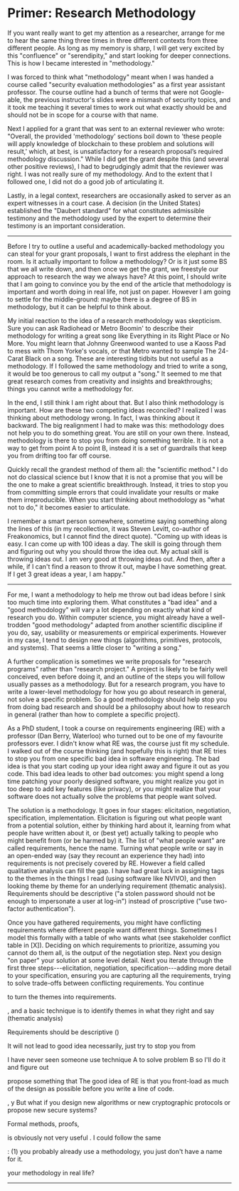 # Primer: Research Methodology 

If you want really want to get my attention as a researcher, arrange for me to hear the same thing three times in three different contexts from three different people. As long as my memory is sharp, I will get very excited by this "confluence" or "serendipity," and start looking for deeper connections. This is how I became interested in "methodology."

I was forced to think what "methodology" meant when I was handed a course called "security evaluation methodologies" as a first year assistant professor. The course outline had a bunch of terms that were not Google-able, the previous instructor's slides were a mismash of security topics, and it took me teaching it several times to work out what exactly should be and should not be in scope for a course with that name. 

Next I applied for a grant that was sent to an external reviewer who wrote: "Overall, the provided 'methodology' sections boil down to 'these people will apply knowledge of blockchain to these problem and solutions will result,' which, at best, is unsatisfactory for a research proposal’s required methodology discussion." While I did get the grant despite this (and several other positive reviews), I had to begrudgingly admit that the reviewer was right. I was not really sure of my methodology. And to the extent that I followed one, I did not do a good job of articulating it. 

Lastly, in a legal context, researchers are occasionally asked to server as an expert witnesses in a court case. A decision (in the United States) established the "Daubert standard" for what constitutes admissible testimony and the methodology used by the expert to determine their testimony is an important consideration.

---

Before I try to outline a useful and academically-backed methodology you can steal for your grant proposals, I want to first address the elephant in the room. Is it actually important to follow a methodology? Or is it just some BS that we all write down, and then once we get the grant, we freestyle our approach to research the way we always have? At this point, I should write that I am going to convince you by the end of the article that methodology is important and worth doing in real life, not just on paper. However I am going to settle for the middle-ground: maybe there is a degree of BS in methodology, but it can be helpful to think about.

My initial reaction to the idea of a research methodology was skepticism. Sure you can ask Radiohead or Metro Boomin' to describe their methodology for writing a great song like Everything in its Right Place or No More. You might learn that Johnny Greenwood wanted to use a Kaoss Pad to mess with Thom Yorke's vocals, or that Metro wanted to sample The 24-Carat Black on a song. These are interesting tidbits but not useful as a methodology. If I followed the same methodology and tried to write a song, it would be too generous to call my output a "song." It seemed to me that great research comes from creativity and insights and breakthroughs; things you cannot write a methodology for.

In the end, I still think I am right about that. But I also think methodology is important. How are these two competing ideas reconciled? I realized I was thinking about methodology wrong. In fact, I was thinking about it backward. The big realignment I had to make was this: methodology does not help you to do something great. You are still on your own there. Instead, methodology is there to stop you from doing something terrible. It is not a way to get from point A to point B, instead it is a set of guardrails that keep you from drifting too far off course.

Quickly recall the grandest method of them all: the "scientific method." I do not do classical science but I know that it is not a promise that you will be the one to make a great scientific breakthrough. Instead, it tries to stop you from committing simple errors that could invalidate your results or make them irreproducible. When you start thinking about methodology as "what not to do," it becomes easier to articulate.

I remember a smart person somewhere, sometime saying something along the lines of this (in my recollection, it was Steven Levitt, co-author of Freakonomics, but I cannot find the direct quote). "Coming up with ideas is easy. I can come up with 100 ideas a day. The skill is going through them and figuring out why you should throw the idea out. My actual skill is throwing ideas out. I am very good at throwing ideas out. And then, after a while, if I can't find a reason to throw it out, maybe I have something great. If I get 3 great ideas a year, I am happy."

---

For me, I want a methodology to help me throw out bad ideas before I sink too much time into exploring them. What constitutes a "bad idea" and a "good methodology" will vary a lot depending on exactly what kind of research you do. Within computer science, you might already have a well-trodden "good methodology" adapted from another scientific discipline if you do, say, usability or measurements or empirical experiments. However in my case, I tend to design new things (algorithms, primitives, protocols, and systems). That seems a little closer to "writing a song."

A further complication is sometimes we write proposals for "research programs" rather than "research project." A project is likely to be fairly well conceived, even before doing it, and an outline of the steps you will follow usually passes as a methodology. But for a research program, you have to write a lower-level methodology for how you go about research in general, not solve a specific problem. So a good methodology should help stop you from doing bad research and should be a philosophy about how to research in general (rather than how to complete a specific project).

As a PhD student, I took a course on requirements engineering (RE) with a professor (Dan Berry, Waterloo) who turned out to be one of my favourite professors ever. I didn't know what RE was, the course just fit my schedule. I walked out of the course thinking (and hopefully this is right) that RE tries to stop you from one specific bad idea in software engineering. The bad idea is that you start coding up your idea right away and figure it out as you code. This bad idea leads to other bad outcomes: you might spend a long time patching your poorly designed software, you might realize you got in too deep to add key features (like privacy), or you might realize that your software does not actually solve the problems that people want solved.

The solution is a methodology. It goes in four stages: elicitation, negotiation, specification, implementation. Elicitation is figuring out what people want from a potential solution, either by thinking hard about it, learning from what people have written about it, or (best yet) actually talking to people who might benefit from (or be harmed by) it. The list of "what people want" are called requirements, hence the name. Turning what people write or say in an open-ended way (say they recount an experience they had) into requirements is not precisely covered by RE. However a field called qualitative analysis can fill the gap. I have had great luck in assigning tags to the themes in the things I read (using software like NVIVO), and then looking theme by theme for an underlying requirement (thematic analysis). Requirements should be descriptive ("a stolen password should not be enough to impersonate a user at log-in") instead of proscriptive ("use two-factor authentication").

Once you have gathered requirements, you might have conflicting requirements where different people want different things. Sometimes I model this formally with a table of who wants what (see stakeholder conflict table in [X]). Deciding on which requirements to prioritize, assuming you cannot do them all, is the output of the negotiation step. Next you design "on paper" your solution at some level detail. Next you iterate through the first three steps---elicitation, negotiation, specification---adding more detail to your specification, ensuring you are capturing all the requirements, trying to solve trade-offs between conflicting requirements. You continue 

 to turn the themes into requirements. 



, and a basic technique is to identify themes in what they right and say (thematic analysis) 

 Requirements should be descriptive ()



It will not lead to good idea necessarily, just try to stop you from 



I have never seen someone use technique A to solve problem B so I'll do it and figure out 



 propose something that The good idea of RE is that you front-load as much of the design as possible before you write a line of code.







, y But what if you design new algorithms or new cryptographic protocols or propose new secure systems?

Formal methods, proofs, 







 is obviously not very useful . I could follow the same 



: (1) you probably already use a methodology, you just don't have a name for it. 





 your methodology in real life? 

---

